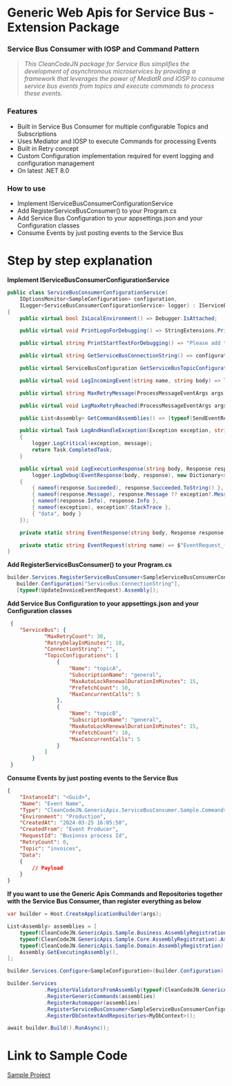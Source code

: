 # Generic Web Apis for Service Bus - Extension Package
### Service Bus Consumer with IOSP and Command Pattern

> _This CleanCodeJN package for Service Bus simplifies the development of asynchronous microservices by providing a framework that leverages the power of MediatR and IOSP to consume service bus events from topics and execute commands to process these events._

### Features

- Built in Service Bus Consumer for multiple configurable Topics and Subscriptions
- Uses Mediator and IOSP to execute Commands for processing Events
- Built in Retry concept
- Custom Configuration implementation required for event logging and configuration management
- On latest .NET 8.0

### How to use

- Implement IServiceBusConsumerConfigurationService
- Add RegisterServiceBusConsumer<YourServiceBusConsumerConfigurationService>() to your Program.cs
- Add Service Bus Configuration to your appsettings.json and your Configuration classes
- Consume Events by just posting events to the Service Bus

# Step by step explanation

__Implement IServiceBusConsumerConfigurationService__
```C#
public class ServiceBusConsumerConfigurationService(
    IOptionsMonitor<SampleConfiguration> configuration,
    ILogger<ServiceBusConsumerConfigurationService> logger) : IServiceBusConsumerConfigurationService
{
    public virtual bool IsLocalEnvironment() => Debugger.IsAttached;

    public virtual void PrintLogoForDebugging() => StringExtensions.PrintLogo();

    public virtual string PrintStartTextForDebugging() => "Please add the event as JSON and press ENTER twice.";

    public virtual string GetServiceBusConnectionString() => configuration.CurrentValue.ServiceBusConnectionString;

    public virtual ServiceBusConfiguration GetServiceBusTopicConfiguration() => configuration.CurrentValue.ServiceBus;

    public virtual void LogIncomingEvent(string name, string body) => logger.LogDebug(EventRequest(name), body);

    public virtual string MaxRetryMessage(ProcessMessageEventArgs args) => "Max Retry reached";

    public virtual void LogMaxRetryReached(ProcessMessageEventArgs args) => logger.LogCritical(message: "Max Retry reached");

    public List<Assembly> GetCommandAssemblies() => [typeof(SendEventRequest).Assembly];

    public virtual Task LogAndHandleException(Exception exception, string message)
    {
        logger.LogCritical(exception, message);
        return Task.CompletedTask;
    }

    public virtual void LogExecutionResponse(string body, Response response, Exception exception = null) =>
        logger.LogDebug(EventResponse(body, response), new Dictionary<string, string>
    {
        { nameof(response.Succeeded), response.Succeeded.ToString() },
        { nameof(response.Message), response.Message ?? exception?.Message },
        { nameof(response.Info), response.Info },
        { nameof(exception), exception?.StackTrace },
        { "data", body }
    });

    private static string EventResponse(string body, Response response) => $"EventResponse_{JsonSerializer.Deserialize<JsonElement>(body).GetProperty("Name").GetString().Replace(" ", string.Empty)}_{(response.Succeeded ? "Success" : "Failure")}";

    private static string EventRequest(string name) => $"EventRequest_{name.Replace(" ", string.Empty)}";
}

```

__Add RegisterServiceBusConsumer<YourServiceBusConsumerConfigurationService>() to your Program.cs__
```C#
builder.Services.RegisterServiceBusConsumer<SampleServiceBusConsumerConfigurationService>(
   builder.Configuration["ServiceBus:ConnectionString"],
   [typeof(UpdateInvoiceEventRequest).Assembly]);
```

__Add Service Bus Configuration to your appsettings.json and your Configuration classes__
```Json
 {
    "ServiceBus": {
            "MaxRetryCount": 30,
            "RetryDelayInMinutes": 10,
            "ConnectionString": "",
            "TopicConfigurations": [
                {
                    "Name": "topicA",
                    "SubscriptionName": "general",
                    "MaxAutoLockRenewalDurationInMinutes": 15,
                    "PrefetchCount": 10,
                    "MaxConcurrentCalls": 5
                },
                {
                    "Name": "topicB",
                    "SubscriptionName": "general",
                    "MaxAutoLockRenewalDurationInMinutes": 15,
                    "PrefetchCount": 10,
                    "MaxConcurrentCalls": 5
                }
            ]
        }
 }
```

__Consume Events by just posting events to the Service Bus__
```Json
{
    "InstanceId": "<Guid>",
    "Name": "Event Name",
    "Type": "CleanCodeJN.GenericApis.ServiceBusConsumer.Sample.Commands.UpdateInvoiceEventRequest",
    "Environment": "Production",
    "CreatedAt": "2024-03-25 16:05:50",
    "CreatedFrom": "Event Producer",
    "RequestId": "Businnss process Id",
    "RetryCount": 0,
    "Topic": "invoices",
    "Data": 
    {
        // Payload
    }
}
```

__If you want to use the Generic Apis Commands and Repositories together with the Service Bus Consumer, than register everything as below__
```C#
var builder = Host.CreateApplicationBuilder(args);

List<Assembly> assemblies = [
    typeof(CleanCodeJN.GenericApis.Sample.Business.AssemblyRegistration).Assembly,
    typeof(CleanCodeJN.GenericApis.Sample.Core.AssemblyRegistration).Assembly,
    typeof(CleanCodeJN.GenericApis.Sample.Domain.AssemblyRegistration).Assembly,
    Assembly.GetExecutingAssembly(),
];

builder.Services.Configure<SampleConfiguration>(builder.Configuration);

builder.Services
            .RegisterValidatorsFromAssembly(typeof(CleanCodeJN.GenericApis.Sample.Core.AssemblyRegistration).Assembly)
            .RegisterGenericCommands(assemblies)
            .RegisterAutomapper(assemblies)
            .RegisterServiceBusConsumer<SampleServiceBusConsumerConfigurationService>(builder.Configuration["ServiceBus:ConnectionString"], assemblies)
            .RegisterDbContextAndRepositories<MyDbContext>();

await builder.Build().RunAsync();
```

# Link to Sample Code
[Sample Project](https://github.com/decius999/CleanCodeJN-Generic-Apis/tree/dev/CleanCodeJN.GenericApis.ServiceBusConsumer.Sample)
